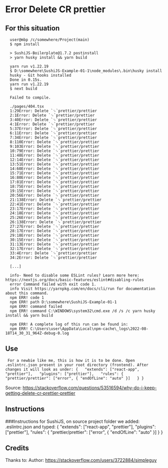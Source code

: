# Error Delete CR prettier

## For this situation

      user@mbp /c/somewhere/Project(main)
      $ npm install

      > SushiJS-Boilerplate@1.7.2 postinstall
      > yarn husky install && yarn build

      yarn run v1.22.19
      $ D:\somewhere\SushiJS-Example-01-1\node_modules\.bin\husky install
      husky - Git hooks installed
      Done in 0.15s.
      yarn run v1.22.19
      $ next build

      Failed to compile.

      ./pages/404.tsx
      1:29Error: Delete `␍`prettier/prettier
      2:1Error: Delete `␍`prettier/prettier
      3:40Error: Delete `␍`prettier/prettier
      4:1Error: Delete `␍`prettier/prettier
      5:37Error: Delete `␍`prettier/prettier
      6:11Error: Delete `␍`prettier/prettier
      7:34Error: Delete `␍`prettier/prettier
      8:110Error: Delete `␍`prettier/prettier
      9:103Error: Delete `␍`prettier/prettier
      10:79Error: Delete `␍`prettier/prettier
      11:48Error: Delete `␍`prettier/prettier
      12:14Error: Delete `␍`prettier/prettier
      13:51Error: Delete `␍`prettier/prettier
      14:60Error: Delete `␍`prettier/prettier
      15:71Error: Delete `␍`prettier/prettier
      16:80Error: Delete `␍`prettier/prettier
      17:81Error: Delete `␍`prettier/prettier
      18:75Error: Delete `␍`prettier/prettier
      19:15Error: Delete `␍`prettier/prettier
      20:56Error: Delete `␍`prettier/prettier
      21:138Error: Delete `␍`prettier/prettier
      22:41Error: Delete `␍`prettier/prettier
      23:17Error: Delete `␍`prettier/prettier
      24:18Error: Delete `␍`prettier/prettier
      25:26Error: Delete `␍`prettier/prettier
      26:138Error: Delete `␍`prettier/prettier
      27:27Error: Delete `␍`prettier/prettier
      28:17Error: Delete `␍`prettier/prettier
      29:18Error: Delete `␍`prettier/prettier
      30:15Error: Delete `␍`prettier/prettier
      31:13Error: Delete `␍`prettier/prettier
      32:17Error: Delete `␍`prettier/prettier
      33:4Error: Delete `␍`prettier/prettier
      34:2Error: Delete `␍`prettier/prettier

      [...]

      info- Need to disable some ESLint rules? Learn more here: https://nextjs.org/docs/basic-features/eslint#disabling-rules
      error Command failed with exit code 1.
      info Visit https://yarnpkg.com/en/docs/cli/run for documentation about this command.
      npm ERR! code 1
      npm ERR! path D:\somewhere\SushiJS-Example-01-1
      npm ERR! command failed
      npm ERR! command C:\WINDOWS\system32\cmd.exe /d /s /c yarn husky install && yarn build

      npm ERR! A complete log of this run can be found in:
      npm ERR! C:\Users\user\AppData\Local\npm-cache\_logs\2022-08-18T14_30_31_964Z-debug-0.log
      
## Use

     For a newbie like me, this is how it is to be done. Open .eslintrc.json present in your root directory (frontend). After changes it will look as under: {   "extends": ["react-app", "prettier"],   "plugins": ["prettier"],   "rules": {     "prettier/prettier": ["error", { "endOfLine": "auto" }]   } } 
Source: https://stackoverflow.com/questions/53516594/why-do-i-keep-getting-delete-cr-prettier-prettier

## Instructions
###Instructions for SushiJS, on source project folder we added:
      .eslintrc.json
and typed:
{   "extends": ["react-app", "prettier"],   "plugins": ["prettier"],   "rules": {     "prettier/prettier": ["error", { "endOfLine": "auto" }]   } }

## Credits
Thanks to: Author: https://stackoverflow.com/users/3722884/simpleguy
